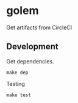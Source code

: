 # golem

Get artifacts from CircleCI

## Development

Get dependencies.

```console
make dep
```

Testing

```console
make test
```
